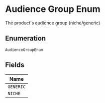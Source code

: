 
# Audience Group Enum

The product's audience group (niche/generic)

## Enumeration

`AudienceGroupEnum`

## Fields

| Name |
|  --- |
| `GENERIC` |
| `NICHE` |


